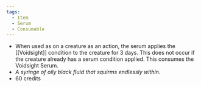 ```yaml
---
tags:
  - Item
  - Serum
  - Consumable
---
```

- When used as on a creature as an action, the serum applies the [[Voidsight]] condition to the creature for 3 days. This does not occur if the creature already has a serum condition applied. This consumes the Voidsight Serum.
- *A syringe of oily black fluid that squirms endlessly within.*
- 60 credits